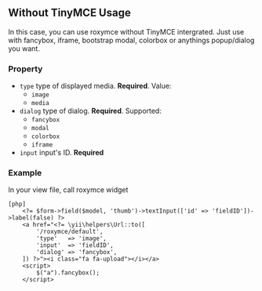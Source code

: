 Without  TinyMCE Usage
---
In this case, you can use roxymce without TinyMCE intergrated. Just use with fancybox, iframe, bootstrap modal, colorbox or anythings popup/dialog you want.
### Property
* `type` type of displayed media. **Required**. Value:
  * `image`
  * `media`
* `dialog` type of dialog. **Required**. Supported:
  * `fancybox`
  * `modal`
  * `colorbox`
  * `iframe`
* `input` input's ID. **Required**

### Example
In your view file, call roxymce widget
~~~
[php]
	<?= $form->field($model, 'thumb')->textInput(['id' => 'fieldID'])->label(false) ?>
	<a href="<?= \yii\helpers\Url::to([
		'/roxymce/default',
		'type'   => 'image',
		'input'  => 'fieldID',
		'dialog' => 'fancybox',
	]) ?>"><i class="fa fa-upload"></i></a>
	<script>
		$("a").fancybox();
	</script>
~~~
